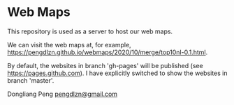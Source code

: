 # Web Maps
This repository is used as a server to host our web maps.

We can visit the web maps at, for example, https://pengdlzn.github.io/webmaps/2020/10/merge/top10nl-0.1.html.

By default, the websites in branch 'gh-pages' will be published (see https://pages.github.com). I have explicitly switched to show the websites in branch 'master'.

Dongliang Peng
pengdlzn@gmail.com

